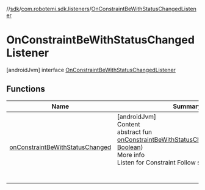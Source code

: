 //[sdk](../../../index.md)/[com.robotemi.sdk.listeners](../index.md)/[OnConstraintBeWithStatusChangedListener](index.md)



# OnConstraintBeWithStatusChangedListener  
 [androidJvm] interface [OnConstraintBeWithStatusChangedListener](index.md)   


## Functions  
  
|  Name |  Summary | 
|---|---|
| <a name="com.robotemi.sdk.listeners/OnConstraintBeWithStatusChangedListener/onConstraintBeWithStatusChanged/#kotlin.Boolean/PointingToDeclaration/"></a>[onConstraintBeWithStatusChanged](on-constraint-be-with-status-changed.md)| <a name="com.robotemi.sdk.listeners/OnConstraintBeWithStatusChangedListener/onConstraintBeWithStatusChanged/#kotlin.Boolean/PointingToDeclaration/"></a>[androidJvm]  <br>Content  <br>abstract fun [onConstraintBeWithStatusChanged](on-constraint-be-with-status-changed.md)(isConstraint: [Boolean](https://kotlinlang.org/api/latest/jvm/stdlib/kotlin/-boolean/index.html))  <br>More info  <br>Listen for Constraint Follow state.  <br><br><br>|

